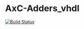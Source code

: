 # AxC-Adders_vhdl
[![Build Status](https://travis-ci.com/andreaaletto/AxC-Adders_vhdl.svg?branch=master)](https://travis-ci.org/andreaaletto/AxC-Adders_vhdl)